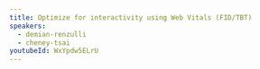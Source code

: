 ```yaml
---
title: Optimize for interactivity using Web Vitals (FID/TBT)
speakers:
  - demian-renzulli
  - cheney-tsai
youtubeId: WxYpdw5ELrU
---
```

